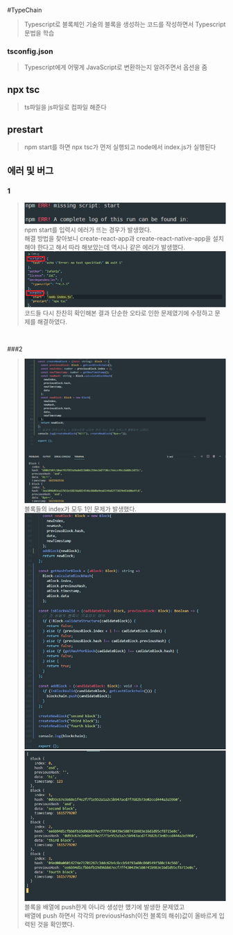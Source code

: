 #TypeChain
> Typescript로 블록체인 기술의 블록을 생성하는 코드를 작성하면서 Typescript문법을 학습

### tsconfig.json

> Typescript에게 어떻게 JavaScript로 변환하는지 알려주면서 옵션을 줌

## npx tsc

> ts파일을 js파일로 컴파일 해준다

## prestart

> npm start를 하면 npx tsc가 먼저 실행되고 node에서 index.js가 실행된다

## 에러 및 버그
### 1
> ![img](./error_img/에러1.jpg)  
> npm start를 입력시 에러가 뜨는 경우가 발생했다.  
> 해결 방법을 찾아보니 create-react-app과 create-react-native-app을 설치해야 한다고 해서 따라 해보았는데 역시나 같은 에러가 발생했다.  
> ![img](./error_img/에러1_해결.jpg)  
> 코드들 다시 찬찬히 확인해본 결과 단순한 오타로 인한 문제였기에 수정하고 문제를 해결하였다.


</br>

###2
> ![img](./error_img/에러2.jpg)  
> 블록들의 index가 모두 1인 문제가 발생했다.  
> ![img](./error_img/에러2_해결1.jpg)  
> ![img](./error_img/에러2_해결2.jpg)  
> 블록을 배열에 push한게 아니라 생성만 헀기에 발생한 문제였고  
> 배열에 push 하면서 각각의 previousHash(이전 블록의 해쉬)값이 올바르게 입력된 것을 확인헀다.
